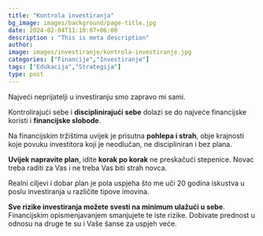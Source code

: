 ```yaml
---
title: "Kontrola investiranja"
bg_image: images/background/page-title.jpg
date: 2024-02-04T11:10:07+06:00
description : "This is meta description"
author:
image: images/investiranje/kontrola-investiranje.jpg
categories: ["Financije","Investiranje"]
tags: ["Edukacija","Strategija"]
type: post
---
```

Najveći neprijatelji u investiranju smo zapravo mi sami. 

Kontrolirajući sebe i **disciplinirajući sebe** dolazi se do najveće financijske koristi i **financijske slobode**.

Na financijskim tržištima uvijek je prisutna **pohlepa i strah**, obje krajnosti koje povuku investitora koji je neodlučan, ne discipliniran i bez plana.

**Uvijek napravite plan**, idite **korak po korak** ne preskačući stepenice. Novac treba raditi za Vas i ne treba Vas biti strah novca.

Realni ciljevi i dobar plan je pola uspjeha što me uči 20 godina iskustva u poslu investiranja u različite tipove imovina.

**Sve rizike investiranja možete svesti na minimum ulažući u sebe**. Financijskim opismenjavanjem smanjujete te iste rizike. Dobivate prednost u odnosu na druge te su i Vaše šanse za uspjeh veće.

